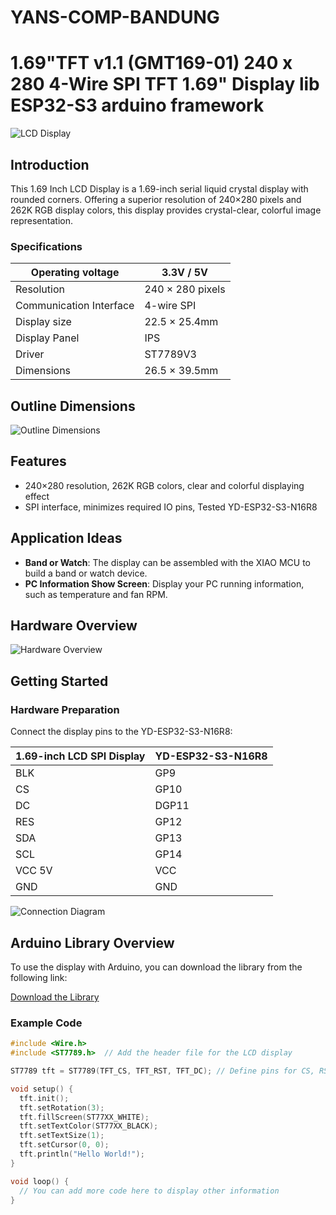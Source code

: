 # YANS-COMP-BANDUNG

# 1.69"TFT v1.1 (GMT169-01) 240 x 280  4-Wire SPI TFT 1.69" Display lib ESP32-S3 arduino framework

![LCD Display](https://ae01.alicdn.com/kf/S81f7ddccb54847bcbde724251cc90a732.jpg)

## Introduction

This 1.69 Inch LCD Display is a 1.69-inch serial liquid crystal display with rounded corners. Offering a superior resolution of 240×280 pixels and 262K RGB display colors, this display provides crystal-clear, colorful image representation.

### Specifications
| Operating voltage       |    3.3V / 5V     |
|-------------------------|------------------|
| Resolution              | 240 × 280 pixels |
| Communication Interface | 4-wire SPI       |
| Display size            | 22.5 × 25.4mm    |
| Display Panel           | IPS              |
| Driver                  | ST7789V3         |
| Dimensions              | 26.5 × 39.5mm    |

## Outline Dimensions
![Outline Dimensions](https://ae01.alicdn.com/kf/S79d9f23ace844b66b74efb475f30ea4ef.jpg)

## Features

- 240×280 resolution, 262K RGB colors, clear and colorful displaying effect
- SPI interface, minimizes required IO pins, Tested YD-ESP32-S3-N16R8 

## Application Ideas

- **Band or Watch**: The display can be assembled with the XIAO MCU to build a band or watch device.
- **PC Information Show Screen**: Display your PC running information, such as temperature and fan RPM.

## Hardware Overview
![Hardware Overview](https://files.seeedstudio.com/wiki/lcd_spi_display/3.png)

## Getting Started

### Hardware Preparation

Connect the display pins to the YD-ESP32-S3-N16R8:

| 1.69-inch LCD SPI Display | YD-ESP32-S3-N16R8 |
| ------------------------- | ----------------- |
| BLK                       | GP9               |
| CS                        | GP10              |
| DC                        | DGP11             |
| RES                       | GP12              |
| SDA                       | GP13              |
| SCL                       | GP14              |
| VCC  5V                   | VCC               |
| GND                       | GND               |

![Connection Diagram](https://ae01.alicdn.com/kf/S738f78fe679c4cdcb35fcde82cfc388bQ.jpg)

## Arduino Library Overview
To use the display with Arduino, you can download the library from the following link:

[Download the Library]([https://github.com/yans-comp-bandung](https://github.com/Bodmer/TFT_eSPI/releases/tag/V2.5.43))

### Example Code

```cpp
#include <Wire.h>
#include <ST7789.h>  // Add the header file for the LCD display

ST7789 tft = ST7789(TFT_CS, TFT_RST, TFT_DC); // Define pins for CS, RST, DC

void setup() {
  tft.init();             
  tft.setRotation(3);     
  tft.fillScreen(ST77XX_WHITE);  
  tft.setTextColor(ST77XX_BLACK);  
  tft.setTextSize(1);     
  tft.setCursor(0, 0);    
  tft.println("Hello World!");  
}

void loop() {
  // You can add more code here to display other information
}
